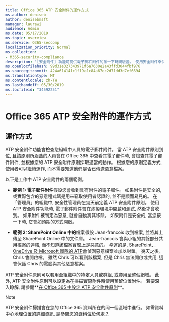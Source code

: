 ```yaml
---
title: Office 365 ATP 安全附件的運作方式
ms.author: deniseb
author: denisebmsft
manager: laurawi
audience: Admin
ms.date: 05/17/2019
ms.topic: overview
ms.service: O365-seccomp
localization_priority: Normal
ms.collection:
- M365-security-compliance
description: '[安全附件] 功能可提供電子郵件附件的按一下時間驗證。 使用安全附件來保護您的組織, 防止他人以電子郵件傳送或接收的惡意檔案。'
ms.openlocfilehash: 99d31e327343971f6a7630e2a43ffd3044fbf976
ms.sourcegitcommit: 424a614141c1f19a1c84a67ec2d71dd3d7ef6694
ms.translationtype: MT
ms.contentlocale: zh-TW
ms.lasthandoff: 05/30/2019
ms.locfileid: "34592251"
---
```

# <a name="how-ffice-365-atp-safe-attachments-works"></a>Office 365 ATP 安全附件的運作方式

## <a name="how-it-works"></a>運作方式

ATP 安全附件功能會檢查您組織中人員的電子郵件附件。 當 ATP 安全附件原則到位, 且該原則所涵蓋的人員會在 Office 365 中查看其電子郵件時, 會檢查其電子郵件附件, 並根據您的 ATP 安全附件原則採取適當的動作。 根據您的原則定義方式, 使用者可以繼續運作, 而不需要知道他們是否已傳送惡意檔案。
  
以下是工作中 ATP 安全附件的兩個範例。
  
- **範例 1: 電子郵件附件**假設您會收到具有附件的電子郵件。 如果附件是安全的, 或實際包含的惡意程式碼是用來竊取使用者認證的, 並不是顯而易見的。 在「管理員」的組織中, 安全性管理員在幾天前定義 ATP 安全附件原則。 使用 ATP 安全附件功能時, 電子郵件附件會在虛擬環境中開啟和測試, 然後才會收到。 如果附件被判定為惡意, 就會自動將其移除。 如果附件是安全的, 當您按一下時, 它會如預期的方式開啟。

- **範例 2: SharePoint Online 中的**檔案假設 Jean-francois 收到檔案, 並將其上傳至 SharePoint Online 中的文件庫。 Jean-francois 會與小組的其餘部分共用檔案的連結, 而不知道該檔案實際上是惡意的。 幸運的是, [SharePoint、OneDrive 及 Microsoft 團隊的 ATP](atp-for-spo-odb-and-teams.md)會偵測惡意檔案並加以封鎖。 幾天之後, Chris 會開啟檔。 雖然 Chris 可以看到該檔案, 但是 Chris 無法開啟或共用, 這會保護 Chris 的電腦與其他惡意檔案。

ATP 安全附件原則可以套用至組織中的特定人員或群組, 或套用至整個網域。 此外, ATP 安全附件原則可以設定為在掃描實際附件時使用預留位置附件。 若要深入瞭解, 請參閱**[在 Office 365 中設定 ATP 安全附件原則](set-up-atp-safe-attachments-policies.md)**。

> [!NOTE]
> ATP 安全附件掃描會在您的 Office 365 資料所在的同一個區域中進行。 如需資料中心地理位置的詳細資訊, 請參閱[您的資料位於何處？](https://products.office.com/where-is-your-data-located?geo=All) 

